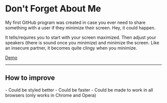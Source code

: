 # Don't Forget About Me
My first GitHub program was created in case you ever need to share something with a user if they minimize their screen.  Hey, it could happen.

It tells/requires you to start with your screen maximized.  Then adjust your speakers (there is sound once you minimize) and minimize the screen.  Like an insecure partner, it becomes quite clingy when you minimize.

[Demo](http://happyinspirit.github.io/dontForget)

<hr>

<h2>How to improve</h2>
 - Could be styled better
 - Could be faster
 - Could be made to work in all browsers (only works in Chrome and Opera)
